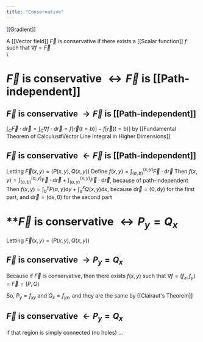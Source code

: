 ```yaml
---
title: "Conservative"
---
```

[[Gradient]]

A [[Vector field]] $\vec{F}$ is conservative if there exists a [[Scalar function]] $f$ such that  $\nabla f = \vec{F}$
\
\
# $\vec{F}$ is conservative $\leftrightarrow \vec{F}$ is [[Path-independent]]
## $\vec{F}$ is conservative $\rightarrow \vec{F}$ is [[Path-independent]]
$\int_{C} \vec{F} \cdot \mathrm{d} \vec{r}=\int_{C} \nabla f \cdot \mathrm{d} \vec{r}=f[\vec{r}(t=b)]-f[\vec{r}(t=b)]$ by [[Fundamental Theorem of Calculus#Vector Line Integral in Higher Dimensions]]
## $\vec{F}$ is conservative $\leftarrow \vec{F}$ is [[Path-independent]]
Letting $\vec{F}(x,y)=(P(x,y),Q(x,y))$
Define $f(x, y)=\int_{(a, b)}^{(x, y)} \vec{F} \cdot \mathrm{d} \vec{r}$
Then $f(x, y)=\int_{(a,b)}^{(a,y)} \vec{F} \cdot \mathrm{d} \vec{r}+\int_{(a,y)}^{(x,y)} \vec{F} \cdot \mathrm{d} \vec{r}$, because of path-independent
Then $f(x,y)=\int_{b}^{y} P(a,y) \mathrm{d}y+\int_{a}^{x} Q(x,y)\mathrm{d}x$, because $\mathrm{d}\vec{r}=(0,\mathrm{d}y)$ for the first part, and $\mathrm{d}\vec{r}=(\mathrm{d}x,0)$ for the second part




# **$\vec{F}$ is conservative $\leftrightarrow P_{y}=Q_{x}$
Letting $\vec{F}(x,y)=(P(x,y),Q(x,y))$

## $\vec{F}$ is conservative $\rightarrow P_{y}=Q_{x}$
Because if $\vec{F}$ is conservative, then there exists $f(x,y)$ such that $\nabla{f}=(f_{x}, f_{y})=\vec{F}=(P,Q)$

So, $P_{y}=f_{xy}$ and $Q_{x}=f_{yx}$, and they are the same by [[Clairaut's Theorem]]
## $\vec{F}$ is conservative $\leftarrow P_{y}=Q_{x}$
if that region is simply connected (no holes) ...